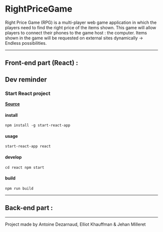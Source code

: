 # RightPriceGame

Right Price Game (RPG) is a multi-player web game application  in which
the players need to find the right price of the items shown.
This game will allow players to connect their phones to the game host : the computer.
Items shown in the game will be requested on external sites dynamically -> Endless possibilities.

---
## Front-end part (React) :

Dev reminder
---


### Start React project
[**Source**](https://www.npmjs.com/package/start-react-app)

#### install
`npm install -g start-react-app`

#### usage
`start-react-app react`

#### develop
`cd react
npm start`

#### build
`npm run build`

---

## Back-end part :


---
Project made by Antoine Dezarnaud, Elliot Khauffman & Jehan Milleret